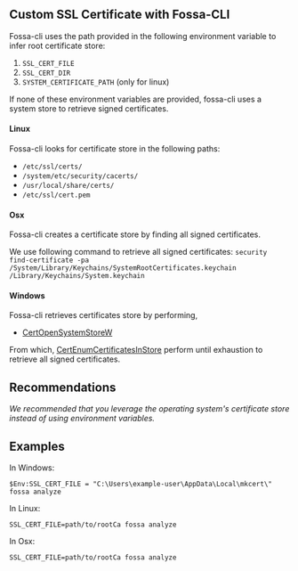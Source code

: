 ## Custom SSL Certificate with Fossa-CLI

Fossa-cli uses the path provided in the following environment variable to infer root certificate store:

1) `SSL_CERT_FILE`
2) `SSL_CERT_DIR`
3) `SYSTEM_CERTIFICATE_PATH` (only for linux)

If none of these environment variables are provided, fossa-cli uses a system store to retrieve signed certificates.

#### Linux

Fossa-cli looks for certificate store in the following paths:

- `/etc/ssl/certs/`  
- `/system/etc/security/cacerts/`
- `/usr/local/share/certs/`
- `/etc/ssl/cert.pem`

#### Osx

Fossa-cli creates a certificate store by finding all signed certificates.  

We use following command to retrieve all signed certificates: `security find-certificate -pa /System/Library/Keychains/SystemRootCertificates.keychain /Library/Keychains/System.keychain`


#### Windows

Fossa-cli retrieves certificates store by performing,

- [CertOpenSystemStoreW](https://docs.microsoft.com/en-us/windows/win32/api/wincrypt/nf-wincrypt-certopensystemstorew)

From which, [CertEnumCertificatesInStore](https://docs.microsoft.com/en-us/windows/win32/api/wincrypt/nf-wincrypt-certenumcertificatesinstore) perform until exhaustion to retrieve all signed certificates. 

## Recommendations

_We recommended that you leverage the operating system's certificate store instead of using environment variables._

## Examples

In Windows:
```
$Env:SSL_CERT_FILE = "C:\Users\example-user\AppData\Local\mkcert\"
fossa analyze
```

In Linux:
```
SSL_CERT_FILE=path/to/rootCa fossa analyze
```

In Osx:
```
SSL_CERT_FILE=path/to/rootCa fossa analyze
```